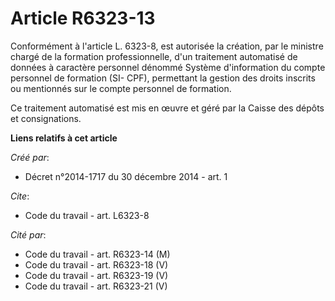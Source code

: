# Article R6323-13

Conformément à l'article L. 6323-8, est autorisée la création, par le ministre chargé de la formation professionnelle, d'un
traitement automatisé de données à caractère personnel dénommé Système d'information du compte personnel de formation (SI-
CPF), permettant la gestion des droits inscrits ou mentionnés sur le compte personnel de formation. 

Ce traitement automatisé est mis en œuvre et géré par la Caisse des dépôts et consignations.

**Liens relatifs à cet article**

_Créé par_:

  - Décret n°2014-1717 du 30 décembre 2014 - art. 1

_Cite_:

  - Code du travail - art. L6323-8

_Cité par_:

  - Code du travail - art. R6323-14 (M)
  - Code du travail - art. R6323-18 (V)
  - Code du travail - art. R6323-19 (V)
  - Code du travail - art. R6323-21 (V)
